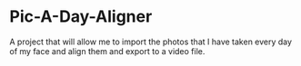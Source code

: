 # Pic-A-Day-Aligner
A project that will allow me to import the photos that I have taken every day of my face and align them and export to a video file.
